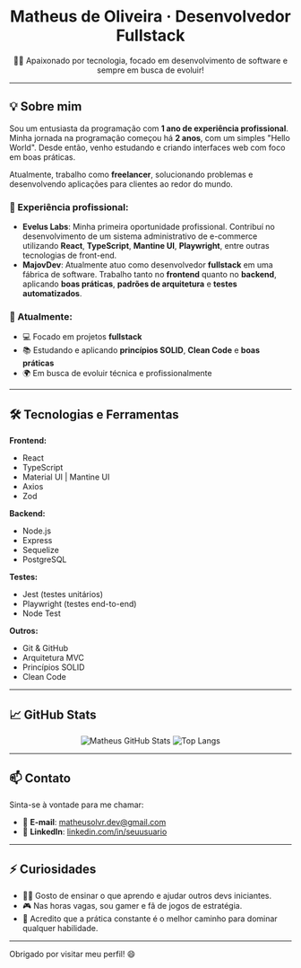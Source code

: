 <!-- Banner ou imagem no topo (opcional, mas recomendado) -->
<!-- Você pode criar uma imagem personalizada e usar o link do GitHub ou do Imgur -->
<!-- ![Banner](https://link-da-sua-imagem/banner.png) -->

<h1 align="center">Matheus de Oliveira · Desenvolvedor Fullstack</h1>

<p align="center">
  👨‍💻 Apaixonado por tecnologia, focado em desenvolvimento de software e sempre em busca de evoluir!  
</p>

---

## 💡 Sobre mim

Sou um entusiasta da programação com **1 ano de experiência profissional**.  
Minha jornada na programação começou há **2 anos**, com um simples "Hello World". Desde então, venho estudando e criando interfaces web com foco em boas práticas.

Atualmente, trabalho como **freelancer**, solucionando problemas e desenvolvendo aplicações para clientes ao redor do mundo.

### 🚀 Experiência profissional:

- **Evelus Labs**: Minha primeira oportunidade profissional. Contribuí no desenvolvimento de um sistema administrativo de e-commerce utilizando **React**, **TypeScript**, **Mantine UI**, **Playwright**, entre outras tecnologias de front-end.
- **MajovDev**: Atualmente atuo como desenvolvedor **fullstack** em uma fábrica de software. Trabalho tanto no **frontend** quanto no **backend**, aplicando **boas práticas**, **padrões de arquitetura** e **testes automatizados**.

### 📌 Atualmente:

- 💻 Focado em projetos **fullstack**
- 📚 Estudando e aplicando **princípios SOLID**, **Clean Code** e **boas práticas**
- 🌍 Em busca de evoluir técnica e profissionalmente

---

## 🛠️ Tecnologias e Ferramentas

**Frontend:**
- React
- TypeScript
- Material UI | Mantine UI
- Axios
- Zod

**Backend:**
- Node.js
- Express
- Sequelize
- PostgreSQL

**Testes:**
- Jest (testes unitários)
- Playwright (testes end-to-end)
- Node Test

**Outros:**
- Git & GitHub
- Arquitetura MVC
- Princípios SOLID
- Clean Code

---

## 📈 GitHub Stats

<div align="center">

![Matheus GitHub Stats](https://github-readme-stats.vercel.app/api?username=matheusolvr&show_icons=true&theme=dracula&count_private=true&hide_rank=false&hide=issues)
![Top Langs](https://github-readme-stats.vercel.app/api/top-langs/?username=matheusolvr&layout=compact&theme=dracula)

</div>

---

## 📫 Contato

Sinta-se à vontade para me chamar:

- 📧 **E-mail**: [matheusolvr.dev@gmail.com](mailto:matheusolvr.dev@gmail.com)
- 💼 **LinkedIn**: [linkedin.com/in/seuusuario](https://www.linkedin.com/in/matheus-de-oliveira-rodrigues-750a26265/)
<!-- - 🌐 Portfólio: [seuportfólio.com](https://seuportfólio.com) -->

---

## ⚡ Curiosidades

- 👨‍🏫 Gosto de ensinar o que aprendo e ajudar outros devs iniciantes.
- 🎮 Nas horas vagas, sou gamer e fã de jogos de estratégia.
- 🧠 Acredito que a prática constante é o melhor caminho para dominar qualquer habilidade.

---

Obrigado por visitar meu perfil! 😄  
